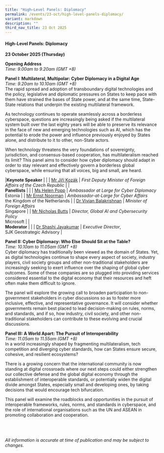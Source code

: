 ```yaml
---
title: "High–Level Panels: Diplomacy"
permalink: /events/23-oct/high-level-panels-diplomacy/
variant: markdown
description: ""
third_nav_title: 23 Oct 2025
---
```

#### **High-Level Panels: Diplomacy**

**23 October 2025 (Thursday)**  

**Opening Address**
<br>*Time: 9.00am to 9.20am (GMT +8)*

**Panel I: Multilateral, Multipolar: Cyber Diplomacy in a Digital Age**
<br>*Time: 9.20am to 10.10am (GMT +8)*
<br>The rapid spread and adoption of transboundary digital technologies and the policy, legislative and diplomatic pressures on States to keep pace with them have strained the bases of State power, and at the same time, State-State relations that underpin the existing multilateral framework.

As technology continues to operate seamlessly across a borderless cyberspace, questions are increasingly being asked if the multilateral system built over the last eighty years will be able to preserve its relevance in the face of new and emerging technologies such as AI, which has the potential to erode the power and influence previously enjoyed by States alone, and distribute to it to other, non-State actors.

When technology threatens the very foundations of sovereignty, jurisdiction, and consensus-based cooperation, has multilateralism reached its limit? This panel aims to consider how cyber diplomacy should adapt in order to stay relevant and effectively govern a borderless global cyberspace, while ensuring that all voices, big and small, are heard.

|**Keynote Speaker**          |                                                              |
| [Mr Jiří Kozák](/speakers/mr-jiri-kozak/)  | *First Deputy Minister of Foreign Affairs of the Czech Republic*      |
|<br>**Panellists**          |                                                              |
| [Ms Helen Popp](/speakers/ms-helen-popp/)  | *Ambassador at Large for Cyber Diplomacy* <br>Estonia      |
| [Mr Ernst Noorman](/speakers/mr-ernst-noorman/)  | *Ambassador-at-Large for Cyber Affairs*<br>the Kingdom of the Netherlands      |
| [Dr Vivian Balakrishnan](/speakers/dr-vivian-balakrishnan/)  | *Minister of Foreign Affairs*<br>Singapore      |
| [Mr Nicholas Butts](/speakers/mr-nicholas-butts/)  | *Director, Global AI and Cybersecurity Policy* <br>Microsoft      |
|<br>**Moderator**          |                                                              |
| [Dr Shashi Jayakumar](/speakers/dr-shashi-jayakumar/)  | *Executive Director*, <br>SJK Geostrategic Advisory      |

**Panel II: Cyber Diplomacy: Who Else Should Sit at the Table?**
<br>*Time: 10.10am to 11.05am (GMT +8)*
<br>Cyber diplomacy has traditionally been viewed as the domain of States. Yet, as digital technologies continue to shape every aspect of society, industry players, civil society groups and other non-traditional stakeholders are increasingly seeking to exert influence over the shaping of global cyber outcomes. Some of these companies are so plugged into providing services considered essential to the digital economy that their resources and heft often make them difficult to ignore. 

The panel will explore the growing call to broaden participation to non-government stakeholders in cyber discussions so as to foster more inclusive, effective, and representative governance. It will consider whether governments remain best placed to lead decision-making on rules, norms, and standards, and if so, how industry, civil society, and other non-traditional stakeholders can contribute to these evolving and crucial discussions.

**Panel III: A World Apart: The Pursuit of Interoperability**
<br>*Time: 11.05am to 11.55am (GMT +8)*
<br>In a world increasingly shaped by fragmenting multilateralism, tech competition and diverging cyber standards, how can States ensure secure, cohesive, and resilient ecosystems? 

There is a growing concern that the international community is now standing at digital crossroads where our next steps could either strengthen our collective defense and the global digital economy through the establishment of interoperable standards, or potentially widen the digital divide amongst States, especially small and developing ones, by taking decisions that would encourage tech bifurcation. 

This panel will examine the roadblocks and opportunities in the pursuit of interoperable frameworks, rules, norms, and standards in cyberspace, and the role of international organisations such as the UN and ASEAN in promoting collaboration and cooperation.

<br><br><br>
*All information is accurate at time of publication and may be subject to changes.*